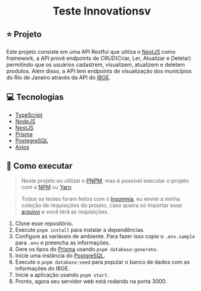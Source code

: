 <h1 align="center">Teste Innovationsv</h1>

## ⭐ Projeto

Este projeto consiste em uma API Restful que utiliza o [NestJS](https://nestjs.com/) como framework, a API provê
endpoints de *CRUD*(Criar, Ler, Atualizar e Deletar) permitindo que os usuários cadastrem, visualizem, atualizem e
deletem produtos. Além disso, a API tem endpoints de visualização dos municípios do Rio de Janeiro através da API
do [IBGE](https://servicodados.ibge.gov.br).

## 💻 Tecnologias

- [TypeScript](https://www.typescriptlang.org/)
- [NodeJS](https://nodejs.org/)
- [NestJS](https://nestjs.com/)
- [Prisma](https://www.prisma.io/)
- [PostegreSQL](https://www.postgresql.org/)
- [Axios](https://axios-http.com)

## 🚀 Como executar

> Neste projeto eu utilizei o [PNPM](https://pnpm.io/), mas é possível executar o projeto com
> o [NPM](https://nodejs.org/) ou [Yarn](https://yarnpkg.com/).

> Todos os testes foram feitos com o [Insomnia](https://insomnia.rest/), eu enviei a minha coleção de requisições do projeto, caso queira só importar esse [arquivo](https://raw.githubusercontent.com/Lucasmellof/test-innovationsv/main/insomnia-innovationsv.json) e você terá as requisições.

1. Clone esse repositório.
2. Execute `pnpm install` para instalar a dependências.
3. Configure as variáveis de ambiente. Para fazer isso copie o `.env.sample` para `.env` e preencha as informações.
4. Gere os tipos do [Prisma](https://prisma.io/) usando `pnpm database:generate`.
5. Inicie uma instância do [PostgreSQL](https://www.postgresql.org/).
6. Execute o `pnpm database:seed` para popular o banco de dados com as informações do IBGE.
7. Inicie a aplicação usando `pnpm start`.
8. Pronto, agora seu servidor web está rodando na porta 3000.
